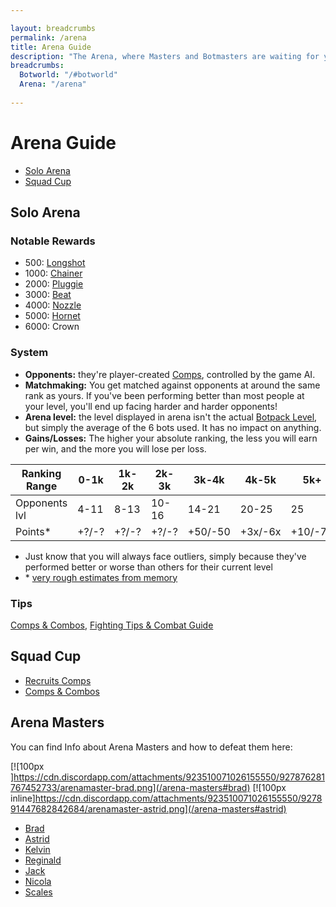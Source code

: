 ```yaml
---

layout: breadcrumbs
permalink: /arena
title: Arena Guide
description: "The Arena, where Masters and Botmasters are waiting for you to challenge them! Everything you need to know about it to have great success in Botworld Adventure!"
breadcrumbs:
  Botworld: "/#botworld"
  Arena: "/arena"
  
---
```


# Arena Guide

<div markdown="1" class=" ghcms ghcms-intro">

</div>

<ul class="page-toc toc-block-list links">
  <li class="toc-block-entry" ><a href="#solo-arena">Solo Arena</a></li>
  <li class="toc-block-entry" ><a href="#squad-cup">Squad Cup</a></li>
</ul>




## Solo Arena

<div markdown="1" class=" ghcms ghcms-solo">

### Notable Rewards

- 500: [Longshot](/longshot)
- 1000: [Chainer](/chainer)
- 2000: [Pluggie](/pluggie)
- 3000: [Beat](/beat)
- 4000: [Nozzle](/nozzle)
- 5000: [Hornet](/hornet)
- 6000: Crown

### System

- **Opponents:** they're player-created [Comps](/comps), controlled by the game AI.
- **Matchmaking:** You get matched against opponents at around the same rank as yours. If you've been performing better than most people at your level, you'll end up facing harder and harder opponents! 
- **Arena level:** the level displayed in arena isn't the actual [Botpack Level](/botpack#botpack-level), but simply the average of the 6 bots used. It has no impact on anything.
- **Gains/Losses:** The higher your absolute ranking, the less you will earn per win, and the more you will lose per loss. 

| Ranking Range | 0-1k | 1k-2k | 2k-3k | 3k-4k | 4k-5k | 5k+ |
|---------------|------|-------|-------|-------|-------|-----|
| Opponents lvl | 4-11 | 8-13  | 10-16 | 14-21 | 20-25 | 25  |
| Points\*     | +?/-? | +?/-?  | +?/-? | +50/-50 | +3x/-6x | +10/-70  |

- Just know that you will always face outliers, simply because they've performed better or worse than others for their current level
- \* [very rough estimates from memory](/contribute#tbw)


### Tips

[Comps & Combos](/comps), [Fighting Tips & Combat Guide](/fighting)

</div>

<div markdown="1" class=" ghcms ghcms-squad">

## Squad Cup

- [Recruits Comps](/recruits#composition)
- [Comps & Combos](/comps)

</div>

## Arena Masters

You can find Info about Arena Masters and how to defeat them here:

[![100px ]https://cdn.discordapp.com/attachments/923510071026155550/927876281767452733/arenamaster-brad.png](/arena-masters#brad)
[![100px inline]https://cdn.discordapp.com/attachments/923510071026155550/927891447682842684/arenamaster-astrid.png](/arena-masters#astrid)

<ul class="page-toc toc-block-list links">
  <li class="toc-block-entry" ><a href="/arena-masters#brad">Brad</a></li>
  <li class="toc-block-entry" ><a href="/arena-masters#astrid">Astrid</a></li>
  <li class="toc-block-entry" ><a href="/arena-masters#kelvin">Kelvin</a></li>
  <li class="toc-block-entry" ><a href="/arena-masters#reginald">Reginald</a></li>
  <li class="toc-block-entry" ><a href="/arena-masters#jack">Jack</a></li>
  <li class="toc-block-entry" ><a href="/arena-masters#nicola">Nicola</a></li>
  <li class="toc-block-entry" ><a href="/arena-masters#scales">Scales</a></li>
</ul>


